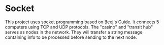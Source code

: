 Socket
======
This project uses socket programming based on Beej's Guide.
It connects 5 computers using TCP and UDP protocols. The "casino" and "transit hub" serves as nodes in the network. They will transfer a string message containing info to be processed before sending to the next node.
